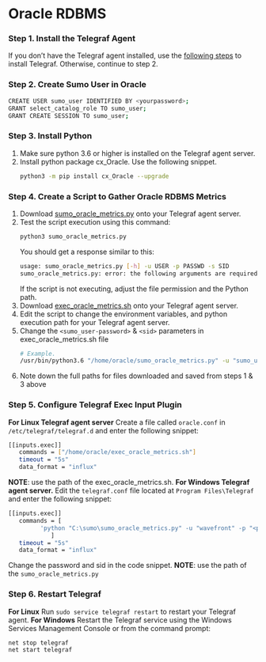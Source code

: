 # Oracle RDBMS
### Step 1. Install the Telegraf Agent
If you don’t have the Telegraf agent installed, use the [following steps](https://help.sumologic.com/03Send-Data/Collect-from-Other-Data-Sources/Collect_Metrics_Using_Telegraf/03_Install_Telegraf) to install Telegraf. Otherwise, continue to step 2.
### Step 2. Create Sumo User in Oracle
```sh
CREATE USER sumo_user IDENTIFIED BY <yourpassword>;
GRANT select_catalog_role TO sumo_user;
GRANT CREATE SESSION TO sumo_user;
```
### Step 3. Install Python
 1. Make sure python 3.6 or higher is installed on the Telegraf agent server.
 2. Install python package cx_Oracle. Use the following snippet.
    ```sh
    python3 -m pip install cx_Oracle --upgrade
    ```
### Step 4. Create a Script to Gather Oracle RDBMS Metrics
 1. Download [sumo_oracle_metrics.py](https://raw.githubusercontent.com/SumoLogic/sumologic-integrations/main/Oracle/sumo_oracle_metrics.py) onto your Telegraf agent server.
 2. Test the script execution using this command:
    ```sh
    python3 sumo_oracle_metrics.py
    ```
    You should get a response similar to this:
    ```sh
    usage: sumo_oracle_metrics.py [-h] -u USER -p PASSWD -s SID
    sumo_oracle_metrics.py: error: the following arguments are required: -u/--user, -p/--passwd, -s/--sid
    ```
    If the script is not executing, adjust the file permission and the Python path.
 3. Download [exec_oracle_metrics.sh](https://raw.githubusercontent.com/SumoLogic/sumologic-integrations/main/Oracle/exec_oracle_metrics.sh) onto your Telegraf agent server.
 4. Edit the script to change the environment variables, and python execution path for your Telegraf agent server.
 5. Change the ```<sumo_user-password>``` & ```<sid>``` parameters in exec_oracle_metrics.sh file
    ```sh
    # Example.
    /usr/bin/python3.6 "/home/oracle/sumo_oracle_metrics.py" -u "sumo_user" -p "sumopassword123" -s "orcl"
    ```
 6. Note down the full paths for files downloaded and saved from steps 1 & 3 above
### Step 5. Configure Telegraf Exec Input Plugin
**For Linux Telegraf agent server**
Create a file called ```oracle.conf``` in ```/etc/telegraf/telegraf.d``` and enter the following snippet:
```sh
[[inputs.exec]]
   commands = ["/home/oracle/exec_oracle_metrics.sh"]
   timeout = "5s"
   data_format = "influx"
```
**NOTE**: use the path of the exec_oracle_metrics.sh.
**For Windows Telegraf agent server.**
Edit the ```telegraf.conf``` file located at ```Program Files\Telegraf``` and enter the following snippet:
```sh
[[inputs.exec]]
   commands = [
         'python "C:\sumo\sumo_oracle_metrics.py" -u "wavefront" -p "<password>" -s "<sid>"'
			]
   timeout = "5s"
   data_format = "influx"
```
Change the password and sid in the code snippet.
**NOTE**: use the path of the ```sumo_oracle_metrics.py```
### Step 6. Restart Telegraf
**For Linux**
Run ```sudo service telegraf restart``` to restart your Telegraf agent.
**For Windows**
Restart the Telegraf service using the Windows Services Management Console or from the command prompt:
```sh
net stop telegraf
net start telegraf
```
